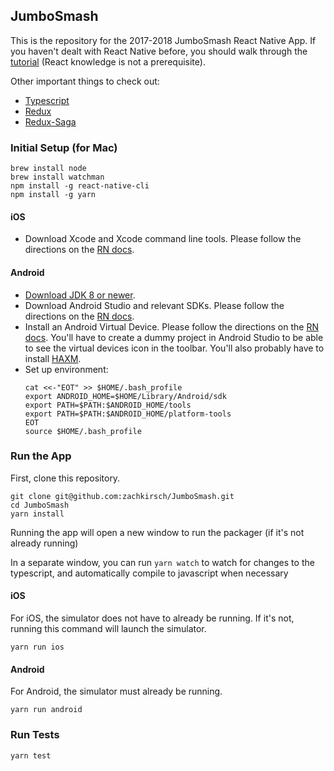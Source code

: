## JumboSmash

This is the repository for the 2017-2018 JumboSmash React Native App. If you
haven't dealt with React Native before, you should walk through the
[tutorial](https://facebook.github.io/react-native/releases/next/docs/tutorial.html)
(React knowledge is not a prerequisite).

Other important things to check out:
  - [Typescript](https://www.typescriptlang.org/docs/home.html)
  - [Redux](https://redux.js.org)
  - [Redux-Saga](https://redux-saga.js.org)

### Initial Setup (for Mac)

```
brew install node
brew install watchman
npm install -g react-native-cli
npm install -g yarn
```

#### iOS

- Download Xcode and Xcode command line tools. Please follow the directions on
 the [RN
 docs](https://facebook.github.io/react-native/releases/next/docs/getting-started.html#command-line-tools).

#### Android

 - [Download JDK 8 or newer](http://www.oracle.com/technetwork/java/javase/downloads/jdk8-downloads-2133151.html).
 - Download Android Studio and relevant SDKs. Please follow the directions on
  the [RN docs](https://facebook.github.io/react-native/releases/next/docs/getting-started.html#1-install-android-studio).
 - Install an Android Virtual Device. Please follow the directions on the [RN
 docs](https://facebook.github.io/react-native/releases/next/docs/getting-started.html#using-a-virtual-device). You'll have to create a dummy project in
 Android Studio to be able to see the virtual devices icon in the toolbar.
 You'll also probably have to install [HAXM](https://software.intel.com/en-us/android/articles/installation-instructions-for-intel-hardware-accelerated-execution-manager-mac-os-x).
 - Set up environment:
   ```
   cat <<-"EOT" >> $HOME/.bash_profile
   export ANDROID_HOME=$HOME/Library/Android/sdk
   export PATH=$PATH:$ANDROID_HOME/tools
   export PATH=$PATH:$ANDROID_HOME/platform-tools
   EOT
   source $HOME/.bash_profile
   ```

### Run the App

First, clone this repository.

```
git clone git@github.com:zachkirsch/JumboSmash.git
cd JumboSmash
yarn install
```

Running the app will open a new window to run the packager (if it's not already
running)

In a separate window, you can run `yarn watch` to watch for changes to the
typescript, and automatically compile to javascript when necessary

#### iOS

For iOS, the simulator does not have to already be running. If it's not, running this command will launch the simulator.

```
yarn run ios
```

#### Android

For Android, the simulator must already be running.

```
yarn run android
```

### Run Tests

```
yarn test
```
